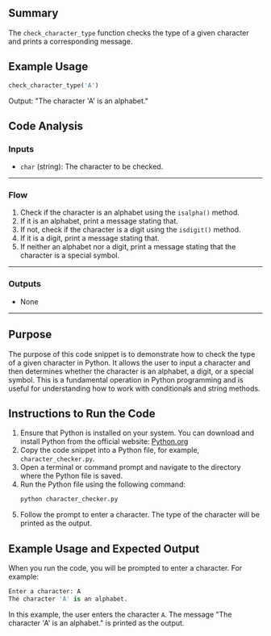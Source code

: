 ## Summary
The `check_character_type` function checks the type of a given character and prints a corresponding message.

## Example Usage
```python
check_character_type('A')
```
Output: "The character 'A' is an alphabet."

## Code Analysis
### Inputs
- `char` (string): The character to be checked.
___
### Flow
1. Check if the character is an alphabet using the `isalpha()` method.
2. If it is an alphabet, print a message stating that.
3. If not, check if the character is a digit using the `isdigit()` method.
4. If it is a digit, print a message stating that.
5. If neither an alphabet nor a digit, print a message stating that the character is a special symbol.
___
### Outputs
- None
___

## Purpose
The purpose of this code snippet is to demonstrate how to check the type of a given character in Python. It allows the user to input a character and then determines whether the character is an alphabet, a digit, or a special symbol. This is a fundamental operation in Python programming and is useful for understanding how to work with conditionals and string methods.

## Instructions to Run the Code
1. Ensure that Python is installed on your system. You can download and install Python from the official website: [Python.org](https://www.python.org/)
2. Copy the code snippet into a Python file, for example, `character_checker.py`.
3. Open a terminal or command prompt and navigate to the directory where the Python file is saved.
4. Run the Python file using the following command:
   ```bash
   python character_checker.py
   ```
5. Follow the prompt to enter a character. The type of the character will be printed as the output.

## Example Usage and Expected Output
When you run the code, you will be prompted to enter a character. For example:
```python
Enter a character: A
The character 'A' is an alphabet.
```
In this example, the user enters the character `A`. The message "The character 'A' is an alphabet." is printed as the output.
